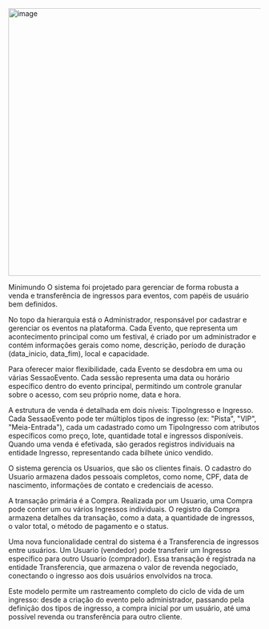 <img width="1241" height="535" alt="image" src="https://github.com/user-attachments/assets/13881bd1-2154-4611-942d-c65d803898a5" />

Minimundo
O sistema foi projetado para gerenciar de forma robusta a venda e transferência de ingressos para eventos, com papéis de usuário bem definidos.

No topo da hierarquia está o Administrador, responsável por cadastrar e gerenciar os eventos na plataforma. Cada Evento, que representa um acontecimento principal como um festival, é criado por um administrador e contém informações gerais como nome, descrição, período de duração (data_inicio, data_fim), local e capacidade.

Para oferecer maior flexibilidade, cada Evento se desdobra em uma ou várias SessaoEvento. Cada sessão representa uma data ou horário específico dentro do evento principal, permitindo um controle granular sobre o acesso, com seu próprio nome, data e hora.

A estrutura de venda é detalhada em dois níveis: TipoIngresso e Ingresso. Cada SessaoEvento pode ter múltiplos tipos de ingresso (ex: "Pista", "VIP", "Meia-Entrada"), cada um cadastrado como um TipoIngresso com atributos específicos como preço, lote, quantidade total e ingressos disponíveis. Quando uma venda é efetivada, são gerados registros individuais na entidade Ingresso, representando cada bilhete único vendido.

O sistema gerencia os Usuarios, que são os clientes finais. O cadastro do Usuario armazena dados pessoais completos, como nome, CPF, data de nascimento, informações de contato e credenciais de acesso.

A transação primária é a Compra. Realizada por um Usuario, uma Compra pode conter um ou vários Ingressos individuais. O registro da Compra armazena detalhes da transação, como a data, a quantidade de ingressos, o valor total, o método de pagamento e o status.

Uma nova funcionalidade central do sistema é a Transferencia de ingressos entre usuários. Um Usuario (vendedor) pode transferir um Ingresso específico para outro Usuario (comprador). Essa transação é registrada na entidade Transferencia, que armazena o valor de revenda negociado, conectando o ingresso aos dois usuários envolvidos na troca.

Este modelo permite um rastreamento completo do ciclo de vida de um ingresso: desde a criação do evento pelo administrador, passando pela definição dos tipos de ingresso, a compra inicial por um usuário, até uma possível revenda ou transferência para outro cliente.
